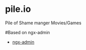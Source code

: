# pile.io
Pile of Shame manger Movies/Games

#Based on ngx-admin
- [ngx-admin](https://github.com/akveo/ngx-admin)